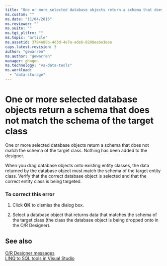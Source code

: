 ```yaml
---
title: "One or more selected database objects return a schema that does not match the schema of the target class | Microsoft Docs"
ms.custom: ""
ms.date: "11/04/2016"
ms.reviewer: ""
ms.suite: ""
ms.tgt_pltfrm: ""
ms.topic: "article"
ms.assetid: 3794e88b-4d3d-4e7a-ade6-8208eabe3eae
caps.latest.revision: 3
author: "gewarren"
ms.author: "gewarren"
manager: ghogen
ms.technology: "vs-data-tools"
ms.workload: 
  - "data-storage"
---
```

# One or more selected database objects return a schema that does not match the schema of the target class
One or more selected database objects return a schema that does not match the schema of the target class. Nothing has been added to the designer.  
  
 When you drag database objects onto existing entity classes, the data returned by the database object must match the schema of the target entity class. Verify that the correct database object is selected and that the correct entity class is being targeted.  
  
### To correct this error  
  
1.  Click **OK** to dismiss the dialog box.  
  
2.  Select a database object that returns data that matches the schema of the target class (the class the database object is being dropped onto in the O/R Designer).  
  
## See also
[O/R Designer messages](../data-tools/o-r-designer-messages.md)  
[LINQ to SQL tools in Visual Studio](../data-tools/linq-to-sql-tools-in-visual-studio2.md)